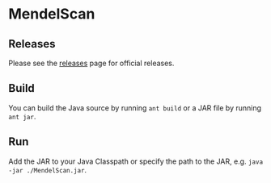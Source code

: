 # MendelScan

## Releases

Please see the [releases][] page for official releases.

## Build

You can build the Java source by running `ant build` or a JAR file by running `ant jar`.

[releases]: https://github.com/genome/mendel-scan/releases

## Run

Add the JAR to your Java Classpath or specify the path to the JAR, e.g. `java -jar ./MendelScan.jar`.
